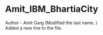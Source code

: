 # Amit_IBM_BhartiaCity
Author - Amit Garg (Modified the last name. )
<br>
Added a new line to the file.
